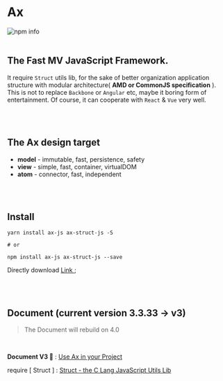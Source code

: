 # Ax

<img src="https://nodei.co/npm/ax-js.png" alt="npm info">

<br>
<br>

## The Fast MV JavaScript Framework. 

It require `Struct` utils lib, for the sake of better organization application structure with modular architecture( **AMD or CommonJS specification** ). This is not to replace `Backbone` or `Angular` etc, maybe it boring form of entertainment. Of course, it can cooperate with `React` & `Vue` very well.


<br>
<br>


## The Ax design target

* **model** - immutable, fast, persistence, safety
* **view** - simple, fast, container, virtualDOM
* **atom** - connector, fast, independent


<br>
<br>


## Install

```shell
yarn install ax-js ax-struct-js -S

# or

npm install ax-js ax-struct-js --save
```

Directly download [ Link ](https://github.com/DemonCloud/Ax/archive/master.zip);


<br>
<br>


## Document (current version 3.3.33 -> v3)

> The Document will rebuild on 4.0


<br>


**Document V3 📃** : [ Use Ax in your Project ](https://demoncloud.github.io/Ax/v3)

require [ Struct ] : [ Struct - the C Lang JavaScript Utils Lib ](https://github.com/DemonCloud/struct)
